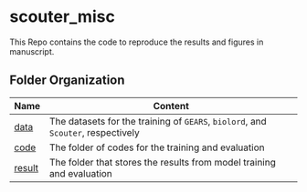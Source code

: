 # scouter_misc

This Repo contains the code to reproduce the results and figures in manuscript.

## Folder Organization

| Name | Content |
|-----------------|-------------|
| [data](data) | The datasets for the training of `GEARS`, `biolord`, and `Scouter`, respectively|
| [code](code) | The folder of codes for the training and evaluation|
| [result](result) | The folder that stores the results from model training and evaluation|